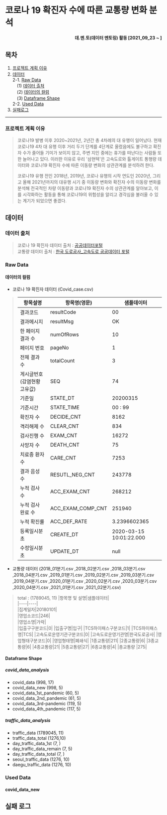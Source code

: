 # 코로나 19 확진자 수에 따른 교통량 변화 분석

#### <div align = "right" > 데.멘.토(데이터 멘토링) 활동 [2021_09_23 ~ ]</div>

## 목차
1. [프로젝트 계획 이유](#프로젝트-계획-이유)
2. [데이터](#데이터)  
 2-1. [Raw Data](#Raw-Data)  
 　(1) [데이터 출처](#데이터-출처)  
 　(2) [데이터의 컬럼](#데이터의-컬럼)  
 　(3) [Dataframe Shape](#Dataframe-Shape)  
 2-2. [Used Data](#Used-Data)
3. [실패로그](#실패-로그)  
----
### 프로젝트 계획 이유
> 코로나19 발병 이후 2020~2021년, 2년간 총 4차례의 대 유행이 일어났다. 현재 코로나19 4차 대 유행 이후 거리 두기 단계를 4단계로 올렸음에도 불구하고 확진자 수가 줄어들 기미가 보이지 않고, 주변 지인 중에는 휴가를 떠난다는 사람들 또한 늘어나고 있다. 이러한 이유로 우리 '삼현텍'은 고속도로와 톨게이트 통행량 데이터와 코로나19 확진자 수에 따른 이동량 변화의 상관관계를 분석하려 한다. 
>
>  코로나19 유행 전인 2018년, 2019년, 코로나 유행의 시작 연도인 2020년, 그리고 올해 2021년까지의 대유행 시기 중 이동량 변화와 확진자 수의 이동량 변화를 분석해 전국적인 차량 이동량과 코로나19 확진자 수의 상관관계를 알아보고, 이를 시각화하는 활동을 통해 코로나19의 위험성을 알리고 경각심을 불러올 수 있는 계기가 되었으면 좋겠다.

## 데이터
### 데이터 출처
> 코로나 19 확진자 데이터 출처 : [공공데이터포털](https://www.data.go.kr/index.do)  
> 교통량 데이터 출처 : [한국 도로공사_고속도로 공공데이터 포털](http://data.ex.co.kr/)

### Raw Data
#### 데이터의 컬럼
* 코로나 19 확진자 데이터 (Covid_case.csv)
 > |항목설명|항목명(영문)|샘플데이터|
 > |-----|-----|-----|
 > |결과코드|	resultCode|00|
 > |결과메시지|	resultMsg|OK|
 > |한 페이지 결과 수|	numOfRows|10|
 > |페이지 번호|	pageNo|1|
 > |전체 결과 수|	totalCount|3|
 > |게시글번호(감염현황 고유값)|SEQ|74|
 > |기준일|STATE_DT|20200315|
 > |기준시간|STATE_TIME|00 : 99|
 > |확진자 수|DECIDE_CNT|8162|
 > |격리해제 수|CLEAR_CNT|834|
 > |검사진행 수|EXAM_CNT|16272|
 > |사망자 수|DEATH_CNT|75|
 > |치료중 환자 수|CARE_CNT|7253|
 > |결과 음성 수|RESUTL_NEG_CNT|243778|
 > |누적 검사 수|ACC_EXAM_CNT|268212|
 > |누적 검사 완료 수|ACC_EXAM_COMP_CNT|251940|
 > |누적 확진률|ACC_DEF_RATE|3.2396602365|
 > |등록일시분초|CREATE_DT|2020-03-15 10:01:22.000|
 > |수정일시분초|UPDATE_DT|null|  
* 교통량 데이터 (2018_01분기.csv ,2018_02분기.csv ,2018_03분기.csv ,2018_04분기.csv ,2019_01분기.csv ,2019_02분기.csv ,2019_03분기.csv ,2019_04분기.csv ,2020_01분기.csv ,2020_02분기.csv ,2020_03분기.csv ,2020_04분기.csv ,2021_01분기.csv ,2021_02분기.csv)  
> total : (1789045, 11)
 > |항목명 및 설명|샘플데이터|  
 > |----|----|  
 > |집계일자|20180101|  
 > |영업소코드|246|  
 > |영업소명|가락|  
 > |입출구구분코드|0|
 > |입출구명|입구|
 > |TCS하이패스구분코드|1|
 > |TCS하이패스명|TCS|
 > |고속도로운영기관구분코드|0|
 > |고속도로운영기관명|한국도로공사|
 > |영업형태구분코드|0|
 > |영업형태명|폐쇄식|
 > |1종교통량|211|
 > |2종교통량|6|
 > |3종교통량|6|
 > |4종교통량|21|
 > |5종교통량|27|
 > |6종교통량|4|
 > |총교통량	|275|

#### Dataframe Shape
##### covid_data_analysis
- covid_data (998, 17)
- covid_data_new (998, 5)
- covid_data_1st_pandemic (60, 5)
- covid_data_2nd_pandemic (61, 5)
- covid_data_3rd-pandemic (119, 5)
- covid_data_4th_pandemic (117, 5)
##### traffic_data_analysis
- traffic_data (1789045, 11)
- traffic_data_total (1276,10)
- day_traffic_data_1st (7, )
- day_traffic_data_remain (7, 5)
- day_traffic_data_total (7, )
- seoul_traffic_data (1276, 10)
- daegu_traffic_data (1276, 10)

### Used Data
#### covid_data_new



## 실패 로그  
